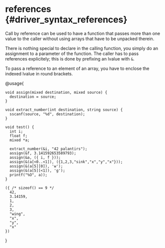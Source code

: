 references {#driver_syntax_references}
======================================
Call by reference can be used to have a function that passes more than one value to the caller without using arrays that have to be unpacked therein.

There is nothing special to declare in the calling function, you simply do an assignment to a parameter of the function. The caller has to pass references explicitely; this is done by prefixing an lvalue with `&`.

To pass a reference to an element of an array, you have to enclose the indexed lvalue in round brackets.

@usage{
~~~{.c}
void assign(mixed destination, mixed source) {
  destination = source;
}

void extract_number(int destination, string source) {
  sscanf(source, "%d", destination);
}

void test() {
  int i;
  float f;
  mixed *a;

  extract_number(&i, "42 palantirs");
  assign(&f, 3.141592653589793);
  assign(&a, ({ i, f }));
  assign(&(a[<0..<1]), ({1,2,3,"sink","x","y","x"}));
  assign(&(a[5][0]), 'w');
  assign(&(a[5][<1]), 'g');
  printf("%O", a));
}

({ /* sizeof() == 9 */
  42,
  3.14159,
  1,
  2,
  3,
  "wing",
  "x",
  "y",
  "x"
})

~~~

}
